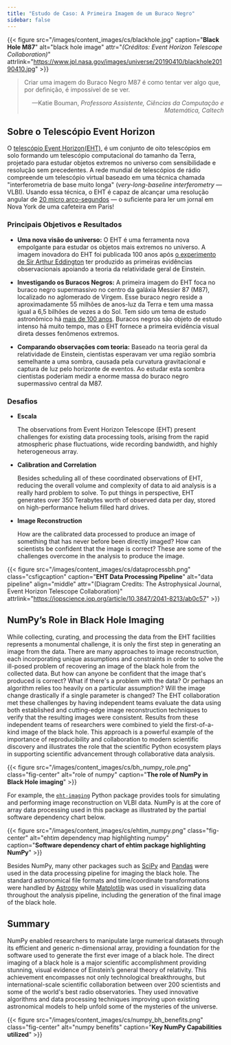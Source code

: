 ```yaml
---
title: "Estudo de Caso: A Primeira Imagem de um Buraco Negro"
sidebar: false
---
```


{{< figure src="/images/content_images/cs/blackhole.jpg" caption="**Black Hole M87**" alt="black hole image" attr="*(Créditos: Event Horizon Telescope Collaboration)*" attrlink="https://www.jpl.nasa.gov/images/universe/20190410/blackhole20190410.jpg" >}}

<blockquote cite="https://www.youtube.com/watch?v=BIvezCVcsYs">
    <p>Criar uma imagem do Buraco Negro M87 é como tentar ver algo que, por definição, é impossível de se ver.</p>
    <footer align="right">—Katie Bouman, <cite>Professora Assistente, Ciências da Computação e Matemática, Caltech</cite></footer>
</blockquote>

## Sobre o Telescópio Event Horizon

O [telescópio Event Horizon(EHT)](https://eventhorizontelescope.org), é um conjunto de oito telescópios em solo formando um telescópio computacional do tamanho da Terra, projetado para estudar objetos extremos no universo com sensibilidade e resolução sem precedentes.  A rede mundial de telescópios de rádio compreende um telescópio virtual baseado em uma técnica chamada "interferometria de base muito longa" (*very-long-baseline interferometry* — VLBI). Usando essa técnica, o EHT é capaz de alcançar uma resolução angular de [20 micro arco-segundos][resolution] — o suficiente para ler um jornal em Nova York de uma cafeteira em Paris!

### Principais Objetivos e Resultados

* **Uma nova visão do universo:** O EHT é uma ferramenta nova empolgante para estudar os objetos mais extremos no universo. A imagem inovadora do EHT foi publicada 100 anos após [o experimento de Sir Arthur Eddington][eddington] ter produzido as primeiras evidências observacionais apoiando a teoria da relatividade geral de Einstein.

* **Investigando os Buracos Negros:** A primeira imagem do EHT foca no buraco negro supermassivo no centro da galáxia Messier 87 (M87), localizado no aglomerado de Virgem. Esse buraco negro reside a aproximadamente 55 milhões de anos-luz da Terra e tem uma massa igual a 6,5 bilhões de vezes a do Sol. Tem sido um tema de estudo astronômico há [mais de 100 anos](https://www.jpl.nasa.gov/news/news.php?feature=7385). Buracos negros são objeto de estudo intenso há muito tempo, mas o EHT fornece a primeira evidência visual direta desses fenômenos extremos.

* **Comparando observações com teoria:** Baseado na teoria geral da relatividade de Einstein, cientistas esperavam ver uma região sombria semelhante a uma sombra, causada pela curvatura gravitacional e captura de luz pelo horizonte de eventos. Ao estudar esta sombra cientistas poderiam medir a enorme massa do buraco negro supermassivo central da M87.

### Desafios

* **Escala**

    The observations from Event Horizon Telescope (EHT) present challenges for existing data processing tools, arising from the rapid atmospheric phase fluctuations, wide recording bandwidth, and highly heterogeneous array.

* **Calibration and Correlation**

    Besides scheduling all of these coordinated observations of EHT, reducing the overall volume and complexity of data to aid analysis is a really hard problem to solve. To put things in perspective, EHT generates over 350 Terabytes worth of observed data per day, stored on high-performance helium filled hard drives.

* **Image Reconstruction**

    How are the calibrated data processed to produce an image of something that has never before been directly imaged? How can scientists be confident that the image is correct? These are some of the challenges overcome in the analysis to produce the image.

{{< figure src="/images/content_images/cs/dataprocessbh.png" class="csfigcaption" caption="**EHT Data Processing Pipeline**" alt="data pipeline" align="middle" attr="(Diagram Credits: The Astrophysical Journal, Event Horizon Telescope Collaboration)" attrlink="https://iopscience.iop.org/article/10.3847/2041-8213/ab0c57" >}}

## NumPy’s Role in Black Hole Imaging

While collecting, curating, and processing the data from the EHT facilities represents a monumental challenge, it is only the first step in generating an image from the data. There are many approaches to image reconstruction, each incorporating unique assumptions and constraints in order to solve the ill-posed problem of recovering an image of the black hole from the collected data. But how can anyone be confident that the image that's produced is correct? What if there's a problem with the data? Or perhaps an algorithm relies too heavily on a particular assumption? Will the image change drastically if a single parameter is changed? The EHT collaboration met these challenges by having independent teams evaluate the data using both established and cutting-edge image reconstruction techniques to verify that the resulting images were consistent. Results from these independent teams of researchers were combined to yield the first-of-a-kind image of the black hole. This approach is a powerful example of the importance of reproducibility and collaboration to modern scientific discovery and illustrates the role that the scientific Python ecosystem plays in supporting scientific advancement through collaborative data analysis.

{{< figure src="/images/content_images/cs/bh_numpy_role.png" class="fig-center" alt="role of numpy" caption="**The role of NumPy in Black Hole imaging**" >}}

For example, the [`eht-imaging`][ehtim] Python package provides tools for simulating and performing image reconstruction on VLBI data. NumPy is at the core of array data processing used in this package as illustrated by the partial software dependency chart below.

{{< figure src="/images/content_images/cs/ehtim_numpy.png" class="fig-center" alt="ehtim dependency map highlighting numpy" caption="**Software dependency chart of ehtim package highlighting NumPy**" >}}

Besides NumPy, many other packages such as [SciPy](https://www.scipy.org) and [Pandas](https://pandas.io) were used in the data processing pipeline for imaging the black hole. The standard astronomical file formats and time/coordinate transformations were handled by [Astropy][astropy] while [Matplotlib][mpl] was used in visualizing data throughout the analysis pipeline, including the generation of the final image of the black hole.

## Summary

NumPy enabled researchers to manipulate large numerical datasets through its efficient and generic n-dimensional array, providing a foundation for the software used to generate the first ever image of a black hole. The direct imaging of a black hole is a major scientific accomplishment providing stunning, visual evidence of Einstein’s general theory of relativity. This achievement encompasses not only technological breakthroughs, but international-scale scientific collaboration between over 200 scientists and some of the world's best radio observatories. They used innovative algorithms and data processing techniques improving upon existing astronomical models to help unfold some of the mysteries of the universe.

{{< figure src="/images/content_images/cs/numpy_bh_benefits.png" class="fig-center" alt="numpy benefits" caption="**Key NumPy Capabilities utilized**" >}}

[resolution]: https://eventhorizontelescope.org/press-release-april-10-2019-astronomers-capture-first-image-black-hole

[eddington]: https://en.wikipedia.org/wiki/Eddington_experiment

[ehtim]: https://github.com/achael/eht-imaging

[astropy]: https://www.astropy.org/
[mpl]: https://matplotlib.org/
